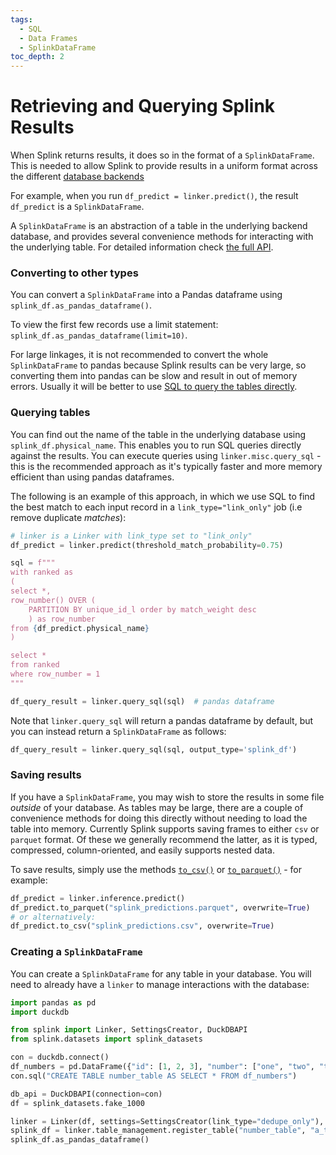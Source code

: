 ```yaml
---
tags:
  - SQL
  - Data Frames
  - SplinkDataFrame
toc_depth: 2
---
```

# Retrieving and Querying Splink Results

When Splink returns results, it does so in the format of a `SplinkDataFrame`.   This is needed to allow Splink to provide results in a uniform format across the different [database backends](../splink_fundamentals/backends/backends.md)

For example, when you run `df_predict = linker.predict()`, the result `df_predict` is a `SplinkDataFrame`.

A `SplinkDataFrame` is an abstraction of a table in the underlying backend database, and provides several convenience methods for interacting with the underlying table.
For detailed information check [the full API](../../api_docs/splink_dataframe.md).

### Converting to other types

You can convert a `SplinkDataFrame` into a Pandas dataframe using `splink_df.as_pandas_dataframe()`.

To view the first few records use a limit statement: `splink_df.as_pandas_dataframe(limit=10)`.

For large linkages, it is not recommended to convert the whole `SplinkDataFrame` to pandas because Splink results can be very large, so converting them into pandas can be slow and result in out of memory errors. Usually it will be better to use [SQL to query the tables directly](#querying-tables).



### Querying tables

You can find out the name of the table in the underlying database using `splink_df.physical_name`. This enables you to run SQL queries directly against the results.
You can execute queries using `linker.misc.query_sql` -
this is the recommended approach as it's typically faster and more memory efficient than using pandas dataframes.

The following is an example of this approach, in which we use SQL to find the best match to each input record in a `link_type="link_only"` job (i.e remove duplicate _matches_):

```python
# linker is a Linker with link_type set to "link_only"
df_predict = linker.predict(threshold_match_probability=0.75)

sql = f"""
with ranked as
(
select *,
row_number() OVER (
    PARTITION BY unique_id_l order by match_weight desc
    ) as row_number
from {df_predict.physical_name}
)

select *
from ranked
where row_number = 1
"""

df_query_result = linker.query_sql(sql)  # pandas dataframe
```

Note that `linker.query_sql` will return a pandas dataframe by default, but you can instead return a `SplinkDataFrame` as follows:
```python
df_query_result = linker.query_sql(sql, output_type='splink_df')
```

### Saving results

If you have a `SplinkDataFrame`, you may wish to store the results in some file _outside_ of your database.
As tables may be large, there are a couple of convenience methods for doing this directly without needing to load the table into memory.
Currently Splink supports saving frames to either `csv` or `parquet` format.
Of these we generally recommend the latter, as it is typed, compressed, column-oriented, and easily supports nested data.

To save results, simply use the methods [`to_csv()`](../../api_docs/splink_dataframe.md) or [`to_parquet()`](../../api_docs/splink_dataframe.md) - for example:
```python
df_predict = linker.inference.predict()
df_predict.to_parquet("splink_predictions.parquet", overwrite=True)
# or alternatively:
df_predict.to_csv("splink_predictions.csv", overwrite=True)
```

### Creating a `SplinkDataFrame`


You can  create a `SplinkDataFrame` for any table in your database. You will need to already have a `linker` to manage interactions with the database:
```python
import pandas as pd
import duckdb

from splink import Linker, SettingsCreator, DuckDBAPI
from splink.datasets import splink_datasets

con = duckdb.connect()
df_numbers = pd.DataFrame({"id": [1, 2, 3], "number": ["one", "two", "three"]})
con.sql("CREATE TABLE number_table AS SELECT * FROM df_numbers")

db_api = DuckDBAPI(connection=con)
df = splink_datasets.fake_1000

linker = Linker(df, settings=SettingsCreator(link_type="dedupe_only"), database_api=db_api)
splink_df = linker.table_management.register_table("number_table", "a_templated_name")
splink_df.as_pandas_dataframe()
```
```

